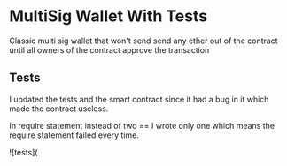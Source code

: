 # MultiSig Wallet With Tests

Classic multi sig wallet that won't send send any ether out of the contract until all owners of the contract approve the transaction

## Tests

I updated the tests and the smart contract since it had a bug in it which made the contract useless. 

In require statement instead of two == I wrote only one which means the require statement failed every time.

![tests](

